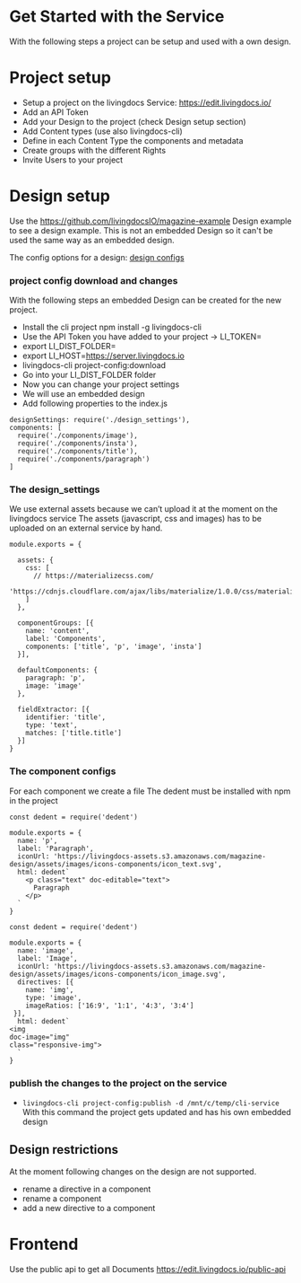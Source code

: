 # Get Started with the Service
With the following steps a project can be setup and used with a own design.

# Project setup
- Setup a project on the livingdocs Service: https://edit.livingdocs.io/
- Add an API Token
- Add your Design to the project (check Design setup section)
- Add Content types (use also livingdocs-cli)
- Define in each Content Type the components and metadata
- Create groups with the different Rights
- Invite Users to your project

# Design setup
Use the https://github.com/livingdocsIO/magazine-example Design example to see a design example. This is not an embedded Design so it can't be used the same way as an embedded design.

The config options for a design: [design configs](../reference-docs/common-designs/component_config.md)

### project config download and changes
With the following steps an embedded Design can be created for the new project.

- Install the cli project npm install -g livingdocs-cli
- Use the API Token you have added to your project → LI_TOKEN=
- export LI_DIST_FOLDER=
- export LI_HOST=https://server.livingdocs.io
- livingdocs-cli project-config:download
- Go into your LI_DIST_FOLDER folder
- Now you can change your project settings
- We will use an embedded design
- Add following properties to the index.js

```
designSettings: require('./design_settings'),
components: [
  require('./components/image'),
  require('./components/insta'),
  require('./components/title'),
  require('./components/paragraph')
]
```

### The design_settings
We use external assets because we can’t upload it at the moment on the livingdocs service
The assets (javascript, css and images) has to be uploaded on an external service by hand.
```
module.exports = {
 
  assets: {
    css: [
      // https://materializecss.com/
      'https://cdnjs.cloudflare.com/ajax/libs/materialize/1.0.0/css/materialize.min.css'
    ]
  },
 
  componentGroups: [{
    name: 'content',
    label: 'Components',
    components: ['title', 'p', 'image', 'insta']
  }],
 
  defaultComponents: {
    paragraph: 'p',
    image: 'image'
  },
 
  fieldExtractor: [{
    identifier: 'title',
    type: 'text',
    matches: ['title.title']
  }]
}
```
 
### The component configs
For each component we create a file
The dedent must be installed with npm in the project
```
const dedent = require('dedent')
 
module.exports = {
  name: 'p',
  label: 'Paragraph',
  iconUrl: 'https://livingdocs-assets.s3.amazonaws.com/magazine-design/assets/images/icons-components/icon_text.svg',
  html: dedent`
    <p class="text" doc-editable="text">
      Paragraph
    </p>
  `
}
```

```
const dedent = require('dedent')
 
module.exports = {
  name: 'image',
  label: 'Image',
  iconUrl: 'https://livingdocs-assets.s3.amazonaws.com/magazine-design/assets/images/icons-components/icon_image.svg',
  directives: [{
    name: 'img',
    type: 'image',
    imageRatios: ['16:9', '1:1', '4:3', '3:4']
 }],
  html: dedent`
<img
doc-image="img"
class="responsive-img">
  `
}
```
   
### publish the changes to the project on the service
- `livingdocs-cli project-config:publish -d /mnt/c/temp/cli-service`
With this command the project gets updated and has his own embedded design

## Design restrictions
At the moment following changes on the design are not supported.
- rename a directive in a component
- rename a component
- add a new directive to a component


# Frontend
Use the public api to get all Documents
https://edit.livingdocs.io/public-api
